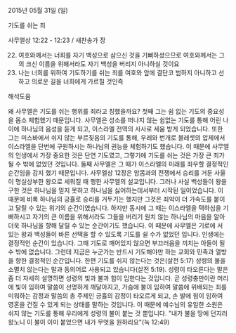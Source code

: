 2015년 05월 31일 (일)

기도를 쉬는 죄



사무엘상 12:22 - 12:23 / 새찬송가  장


22. 여호와께서는 너희를 자기 백성으로 삼으신 것을 기뻐하셨으므로 여호와께서는 그의 크신 이름을 위해서라도 자기 백성을 버리지 아니하실 것이요 
23. 나는 너희를 위하여 기도하기를 쉬는 죄를 여호와 앞에 결단코 범하지 아니하고 선하고 의로운 길을 너희에게 가르칠 것인즉

해석도움





왜 사무엘은 기도를 쉬는 행위를 죄라고 칭했을까요?
첫째 그는 쉼 없는 기도의 중요성을 몸소 체험했기 때문입니다.
사무엘은 성소를 떠나지 않는 쉼없는 기도를 통해 어린 나이에 하나님의 음성을 듣게 되고, 이스라엘 전역의 사사로 세움 받게 되었습니다.
또한 그는 미스바에서 쉬지 않는 부르짖음의 기도를 통해, 우레와 번개로 블레셋의 압제에서 이스라엘을 단번에 구원하시는 하나님의 권능을 체험하기도 했습니다. 이 때문에 사무엘의 인생에서 가장 중요한 것은 단연 기도였고, 그렇기에 기도를 쉬는 것은 가장 큰 죄가 될 수 밖에 없었던 것입니다.
둘째 사무엘은 그 때가 이스라엘의 미래를 좌우할 결정적인 순간임을 감지 했기 때문입니다.
사무엘상 12장은 암몸과의 전쟁에서 승리를 거둔 사울이 명실상부한 왕으로 세워질 때 행한 사무엘의 설교입니다. 그러나 사실 백성들이 왕을 구한 것은 하나님을 믿지 못하고 하나님을 싫어하는데서부터 시작된 일이었습니다. 이 때문에 비록 하나님의 긍휼로 승리를 거두기는 했지만 그것은 죄악이 더 가속도를 붙이고 달릴 수 있는 위기의 순간이였습니다. 하지만 동시에 그 때는 이스라엘을 택하심을 기뻐하시고 자기의 큰 이름을 위해서라도 그들을 버리기 원치 않는 하나님의 마음을 알아 더욱 하나님을 향해 달릴 수 있는 순간이기도 했습니다. 이 때문에 사무엘은 기로에 서 있는 왕과 백성들이 바른 선택을 할 수 있도록 기도를 쉴 수가 없었던 입니다. 인생에는 결정적인 순간이 있습니다. 그때 기도로 깨어있지 않으면 부끄러움을 끼치는 아들이 될 수 밖에 없습니다. 그런데 지금은 누군가는 반드시 기도해야만 하는 교회와 민족과 열방을 향한 결정적인 순간입니다.
한편 기도를 쉬지 않는다는 것은(살전 5:17) 성령의 불을 소멸치 않는다는 말과 동의어로 사용되고 있습니다(살전 5:19). 성령이 타오른다는 말은 좀 더 자세히 설명하면 성령의 빛과 불과 힘이 임한다는 것입니다. 곧 성령충만이란 머리에 빛이 임하여 말씀이 선명하게 깨달아지고, 가슴에 불이 임하여 말씀에 위배되는 죄를 미워하는 감정과 말씀의 총 주제인 긍휼의 감정이 타오르게 되고, 손 발에 힘이 임하여 영혼을 건질 수 있게 되는 상태를 말하는 것입니다. 이 때문에 예수님의 유일한 소원은 쉬지 않는 기도를 통해 우리에게 성령의 불이 붙는 것 뿐입니다. "내가 불을 땅에 던지러 왔노니 이 불이 이미 붙었으면 내가 무엇을 원하리요"(눅 12:49)